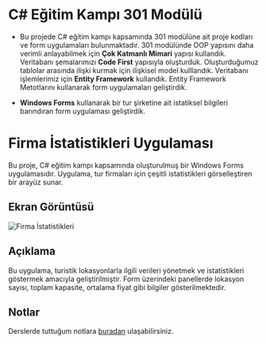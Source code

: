 # C# Eğitim Kampı 301 Modülü
- Bu projede C# eğitim kampı kapsamında 301 modülüne ait proje kodları ve form uygulamaları bulunmaktadır. 301 modülünde OOP yapısını daha verimli anlayabilmek için **Çok Katmanlı Mimari** yapısı kullandık. Veritabanı şemalarımızı **Code First** yapısıyla oluşturduk. Oluşturduğumuz tablolar arasında ilişki kurmak için ilişkisel model kulllandık. Veritabanı işlemlerimiz için **Entity Framework** kullandık. Entity Framework Metotlarını kullanarak form uygulamaları geliştirdik.

- **Windows Forms** kullanarak bir tur şirketine ait istatiksel bilgileri barındıran form uygulaması geliştirdik. 

# Firma İstatistikleri Uygulaması  

Bu proje, C# eğitim kampı kapsamında oluşturulmuş bir Windows Forms uygulamasıdır. Uygulama, tur firmaları için çeşitli istatistikleri görselleştiren bir arayüz sunar.  

## Ekran Görüntüsü  
![Firma İstatistikleri]("CSharpEgitimKampi301.EFProject\istatistik.png")  

## Açıklama  
Bu uygulama, turistik lokasyonlarla ilgili verileri yönetmek ve istatistikleri göstermek amacıyla geliştirilmiştir. Form üzerindeki panellerde lokasyon sayısı, toplam kapasite, ortalama fiyat gibi bilgiler gösterilmektedir.  

## Notlar  
Derslerde tuttuğum notlara [buradan](NOTLAR.md) ulaşabilirsiniz.  
